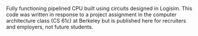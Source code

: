 Fully functioning pipelined CPU built using circuits designed in Logisim. This code was written in response to a project assignment in the computer architecture class (CS 61c) at Berkeley but is published here for recruiters and employers, not future students.
